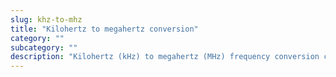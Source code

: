 ```yaml
---
slug: khz-to-mhz
title: "Kilohertz to megahertz conversion"
category: ""
subcategory: ""
description: "Kilohertz (kHz) to megahertz (MHz) frequency conversion calculator and how to convert."
---
```



